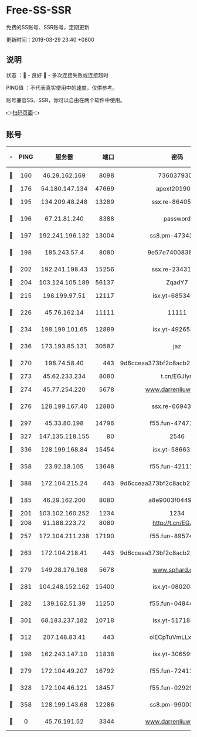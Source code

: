 # Free-SS-SSR

免费的SS账号、SSR账号，定期更新

更新时间：2019-03-29 23:40 +0800

## 说明

状态     ：🙂 - 良好 🙁 - 多次连接失败或连接超时

PING值   ：不代表真实使用中的速度，仅供参考。

账号兼容SS、SSR，你可以自由在两个软件中使用。

👉[扫码页面](https://liesauer.github.io/Free-SS-SSR/)👈

## 账号

|-|PING|服务器|端口|密码|加密方式|区域|
|:----:|:----:|:-----:|-----:|:----:|:----:|:----:|
|🙂|160|46.29.162.169|8098|7360379305|aes-256-cfb||
|🙂|176|54.180.147.134|47669|apext2019001|chacha20|KR|
|🙂|195|134.209.48.248|13289|ssx.re-86405821|aes-256-cfb|US|
|🙂|196|67.21.81.240|8388|password|aes-256-cfb|US|
|🙂|197|192.241.196.132|13004|ss8.pm-47343847|aes-256-cfb|US|
|🙂|198|185.243.57.4|8080|9e57e7400838a01e|chacha20-ietf|US|
|🙂|202|192.241.198.43|15256|ssx.re-23431176|aes-256-cfb|US|
|🙂|204|103.124.105.189|56137|ZqadY7|chacha20|US|
|🙂|215|198.199.97.51|12117|isx.yt-68534554|aes-256-cfb|US|
|🙂|226|45.76.162.14|11111|11111|aes-256-cfb|SG|
|🙂|234|198.199.101.65|12889|isx.yt-49265808|aes-256-cfb|US|
|🙂|236|173.193.85.131|30587|jaz|aes-256-cfb|US|
|🙂|270|198.74.58.40|443|9d6cceaa373bf2c8acb22e60b6a58be6|aes-256-cfb|US|
|🙂|273|45.62.233.234|8080|t.cn/EGJIyrl|rc4-md5|CA|
|🙂|274|45.77.254.220|5678|www.darrenliuwei.com|aes-256-cfb|SG|
|🙂|276|128.199.167.40|12880|ssx.re-66943146|aes-256-cfb|SG|
|🙂|297|45.33.80.198|14796|f55.fun-47471001|aes-256-cfb|US|
|🙂|327|147.135.118.155|80|2546|chacha20|US|
|🙂|336|128.199.168.84|15454|isx.yt-58663210|aes-256-cfb|SG|
|🙂|358|23.92.18.105|13648|f55.fun-42111898|aes-256-cfb|US|
|🙂|388|172.104.215.24|443|9d6cceaa373bf2c8acb22e60b6a58be6|aes-256-cfb|US|
|🙂|185|46.29.162.200|8080|a8e9003f0449cea5|chacha20-ietf|RU|
|🙂|201|103.102.160.252|1234|1234|rc4-md5|JP|
|🙂|208|91.188.223.72|8080|http://t.cn/EGJIyrl|rc4-md5|RU|
|🙂|257|172.104.211.238|17190|f55.fun-89574264|aes-256-cfb|US|
|🙂|263|172.104.218.41|443|9d6cceaa373bf2c8acb22e60b6a58be6|aes-256-cfb|US|
|🙂|279|149.28.176.168|5678|www.sphard.com|aes-256-cfb|AU|
|🙂|281|104.248.152.162|15400|isx.yt-08020813|aes-256-cfb|SG|
|🙂|282|139.162.51.39|11250|f55.fun-04844585|aes-256-cfb|SG|
|🙂|301|68.183.237.182|10718|isx.yt-51718808|aes-256-cfb|SG|
|🙂|312|207.148.83.41|443|oiECpTuVmLLxk4Ts|aes-256-cfb|AU|
|🙁|198|162.243.147.10|11838|isx.yt-30659922|aes-256-cfb|US|
|🙁|279|172.104.49.207|16792|f55.fun-72411432|aes-256-cfb|SG|
|🙁|328|172.104.46.121|18457|f55.fun-02929238|aes-256-cfb|SG|
|🙁|358|128.199.143.68|12286|ss8.pm-99003865|aes-256-cfb|SG|
|🙁|0|45.76.191.52|3344|www.darrenliuwei.com|aes-256-cfb|JP|
